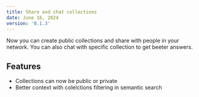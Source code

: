 ```yaml
---
title: Share and chat collections
date: June 16, 2024
version: '0.1.3'
---
```


Now you can create public collections and share with people in your network. You can also chat with specific collection to get beeter answers.

## Features

- Collections can now be public or private
- Better context with colelctions filtering in semantic search